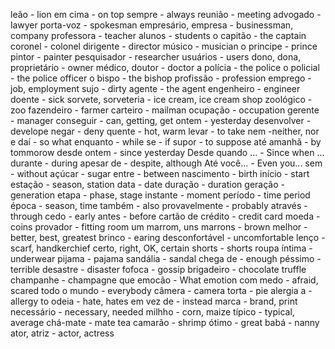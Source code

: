 leão - lion
em cima - on top
sempre - always
reunião - meeting
advogado - lawyer
porta-voz - spokesman
empresário, empresa - businessman, company
professora - teacher
alunos - students
o capitão - the captain
coronel - colonel
dirigente - director
músico - musician
o principe - prince
pintor - painter
pesquisador - researcher
usuários - users
dono, dona, proprietário - owner
médico, doutor - doctor
a polícia - the police
o policial - the police officer
o bispo - the bishop
profissão - profession
emprego - job, employment
sujo - dirty
agente - the agent
engenheiro - engineer
doente - sick
sorvete, sorveteria - ice cream, ice cream shop
zoológico - zoo
fazendeiro - farmer
carteiro - mailman
ocupação - occupation
gerente - manager
conseguir - can, getting, get
ontem - yesterday
desenvolver - develope
negar - deny
quente - hot, warm
levar - to take
nem -neither, nor
e daí - so what
enquanto - while
se - if
supor - to suppose
até amanhã  - by tommorow
desde ontem - since yesterday
Desde quando ... - Since when ...
durante - during
apesar de - despite, although
Até você... - Even you...
sem - without
açúcar - sugar
entre - between
nascimento - birth
início - start
estação - season, station
data - date
duração - duration
geração - generation
etapa - phase, stage
instante - moment
período - time period
época - season, time
também - also
provavelmente - probably
através - through
cedo - early
antes - before
cartão de crédito - credit card
moeda - coins
provador - fitting room
um marrom, uns marrons - brown
melhor - better, best, greatest
brinco - earing
desconfortável - uncomfortable
lenço - scarf, handkerchief
certo, right, OK, certain
shorts - shorts
roupa íntima - underwear
pijama - pajama
sandália - sandal
chega de - enough
péssimo - terrible
desastre - disaster
fofoca - gossip
brigadeiro - chocolate truffle
champanhe - champagne
que emocão - What emotion
com medo - afraid, scared
todo o mundo - everybody
câmera - camera
torta - pie
alergia a - allergy to
odeia - hate, hates
em vez de - instead
marca - brand, print
necessário - necessary, needed
milhho - corn, maize
típico - typical, average
chá-mate - mate tea
camarão - shrimp
ótimo - great
babá - nanny
ator, atriz - actor, actress
